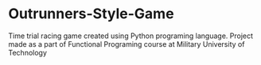 # Outrunners-Style-Game
Time trial racing game created using Python programing language. 
Project made as a part of Functional Programing course at Military University of Technology
